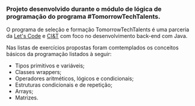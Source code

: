 ### Projeto desenvolvido durante o módulo de lógica de programação do programa #TomorrowTechTalents.<br>

O programa de seleção e formação TomorrowTechTalents é uma parceria da <a href="https://letscode.com.br/">Let's Code</a> e <a href="https://ciandt.com/br/pt-br/home">CI&T</a> com foco no desenvolvimento back-end com Java.

Nas listas de exercícios propostas foram comtemplados os conceitos básicos da programação listados à seguir:

- Tipos primitivos e variáveis;
- Classes wrappers;
- Operadores aritméticos, lógicos e condicionais;
- Estruturas condicionais e de repetição;
- Arrays;
- Matrizes.